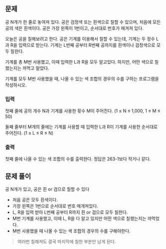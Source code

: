 ## 문제
공 N개가 한 줄로 놓여져 있다. 공은 검정색 또는 흰색으로 칠할 수 있으며, 처음에 모든 공의 색은 흰색이다. 공은 가장 왼쪽이 1번이고, 순서대로 번호가 매겨져 있다.

오늘은 공을 칠해보려고 한다. 공은 기계를 이용해서 칠할 수 있는데, 기계는 두 정수 L과 R을 입력으로 받는다. 기계는 L번째 공부터 R번째 공까지를 흰색이나 검정색으로 모두 칠한다.

기계를 총 M번 사용했고, 이때 입력한 L과 R을 모두 알고있다. 하지만, 어떤 색으로 칠했는지는 까먹고 말았다. 

기계를 모두 M번 사용했을 때, 나올 수 있는 색 조합의 경우의 수를 구하는 프로그램을 작성하시오.

### 입력
첫째 줄에 공의 개수 N과 기계를 사용한 횟수 M이 주어진다. (1 ≤ N ≤ 1,000, 1 ≤ M ≤ 50)

둘째 줄부터 M개의 줄에는 기계를 사용할 때 입력한 L과 R이 기계를 사용한 순서대로 주어진다. (1 ≤ L ≤ R ≤ N)

### 출력
첫째 줄에 나올 수 있는 색 조합의 수를 출력한다. 정답은 263-1보다 작거나 같다.

## 문제 풀이
공 N개가 있고, 공은 흰 or 검으로 칠할 수 있다

- 처음 공은 모두 흰색이다.
- 가장 왼쪽은 1번으로 순서대로 번호 매개져있다.
- L, R을 입력 받아 L번째 공부터 R까지 흰 or 검으로 모두 칠한다.
- M번 기계를 사용했고, 이때 L, R을 다 알고 있지만 어떤 색으로 칠했는지는 까먹었다.
- M번 사용했을 때 나올 수 있는 색 조합의 경우의 수를 구해야한다.

> 여러번 칠해져도 결국 마지막에 칠한 부분만 남게 된다.
